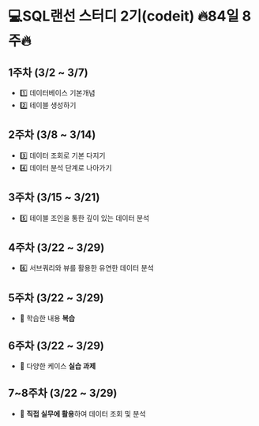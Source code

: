# 💻SQL랜선 스터디 2기(codeit) 🔥84일 8주🔥

## 1주차 (3/2 ~ 3/7)
- 1️⃣ 데이터베이스 기본개념
- 2️⃣ 테이블 생성하기

## 2주차 (3/8 ~ 3/14)
- 3️⃣ 데이터 조회로 기본 다지기
- 4️⃣ 데이터 분석 단계로 나아가기

## 3주차 (3/15 ~ 3/21)
- 5️⃣ 테이블 조인을 통한 깊이 있는 데이터 분석

## 4주차 (3/22 ~ 3/29)
- 6️⃣ 서브쿼리와 뷰를 활용한 유연한 데이터 분석

## 5주차 (3/22 ~ 3/29)
- 📌 학습한 내용 **복습**

## 6주차 (3/22 ~ 3/29)
- 📌 다양한 케이스 **실습 과제**

## 7~8주차 (3/22 ~ 3/29)
- 📌 **직접 실무에 활용**하여 데이터 조회 및 분석
